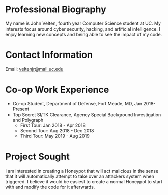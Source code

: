 # Professional Biography

My name is John Velten, fourth year Computer Science student at UC. My interests focus around cyber security, hacking, and artificial intelligence. I enjoy learning new concepts and being able to see the impact of my code.

# Contact Information

Email:  veltenjr@mail.uc.edu

# Co-op Work Experience
* Co-op Student, Department of Defense, Fort Meade, MD, Jan 2018-Present
* Top Secret SI/TK Clearance, Agency Special Background Investigation and Polygraph	
	* First Tour: Jan 2018 - Apr 2018
	* Second Tour: Aug 2018 - Dec 2018
	* Third Tour: May 2019 - Aug 2019

# Project Sought

I am interested in creating a Honeypot that will act malicious in the sense that it will automatically attempt to take over an attackers system when triggered. I believe it would be easiest to create a normal Honeypot to start with and modify the code for it afterwards.
